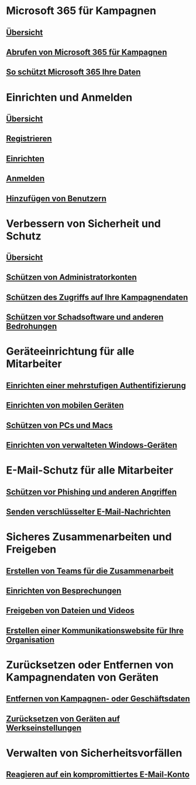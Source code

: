 # Microsoft 365 für Kampagnen
## [Übersicht](index.md)
## [Abrufen von Microsoft 365 für Kampagnen](get-microsoft-365-campaigns.md)
## [So schützt Microsoft 365 Ihre Daten](m365-campaigns-users.md)

# Einrichten und Anmelden
## [Übersicht](microsoft-365-campaigns-setup-overview.md)
## [Registrieren](m365-campaigns-sign-up.md)
## [Einrichten](../business/set-up.md?toc=/microsoft-365/campaigns/toc.json)
## [Anmelden](m365-campaigns-sign-in.md)
## [Hinzufügen von Benutzern](../business/add-users-m365b.md?toc=/microsoft-365/campaigns/toc.json)

# Verbessern von Sicherheit und Schutz
## [Übersicht](m365-campaigns-security-overview.md)
## [Schützen von Administratorkonten](m365-campaigns-protect-admin-accounts.md)
## [Schützen des Zugriffs auf Ihre Kampagnendaten](m365-campaigns-conditional-access.md)
## [Schützen vor Schadsoftware und anderen Bedrohungen](m365-campaigns-increase-protection.md) 

# Geräteeinrichtung für alle Mitarbeiter
## [Einrichten einer mehrstufigen Authentifizierung](m365-campaigns-multifactor-authenication.md)
## [Einrichten von mobilen Geräten](../business/set-up-mobile-devices.md?toc=/microsoft-365/campaigns/toc.json)
## [Schützen von PCs und Macs](m365-campaigns-protect-pcs-macs.md)
## [Einrichten von verwalteten Windows-Geräten](../business/set-up-windows-devices.md?toc=/microsoft-365/campaigns/toc.json)

# E-Mail-Schutz für alle Mitarbeiter
## [Schützen vor Phishing und anderen Angriffen](m365-campaigns-phishing-and-attacks.md)
## [Senden verschlüsselter E-Mail-Nachrichten](send-encrypted-email.md)

# Sicheres Zusammenarbeiten und Freigeben
## [Erstellen von Teams für die Zusammenarbeit](create-teams-for-collaboration.md)
## [Einrichten von Besprechungen](set-up-meetings.md)
## [Freigeben von Dateien und Videos](share-files-and-videos.md)
## [Erstellen einer Kommunikationswebsite für Ihre Organisation](create-communications-site.md)

# Zurücksetzen oder Entfernen von Kampagnendaten von Geräten 
## [Entfernen von Kampagnen- oder Geschäftsdaten](../business/remove-company-data.md?toc=/microsoft-365/campaigns/toc.json)
## [Zurücksetzen von Geräten auf Werkseinstellungen](../business/reset-devices-to-factory-settings.md?toc=/microsoft-365/campaigns/toc.json)

# Verwalten von Sicherheitsvorfällen
## [Reagieren auf ein kompromittiertes E-Mail-Konto](../compliance/responding-to-a-compromised-email-account?toc=/microsoft-365/campaigns/toc.json)
